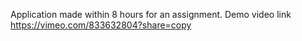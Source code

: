 Application made within 8 hours for an assignment.
Demo video link
https://vimeo.com/833632804?share=copy
